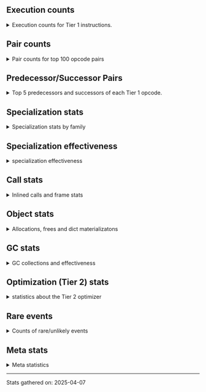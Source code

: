 ## Execution counts

<details>
<summary> Execution counts for Tier 1 instructions. </summary>


The "miss ratio" column shows the percentage of times the instruction
executed that it deoptimized. When this happens, the base unspecialized
instruction is not counted.

<table>
<thead>
<tr>
<th align="left">Name</th>
<th align="right">Base Count</th>
<th align="right">Head Count</th>
<th align="right">Change</th>
</tr>
</thead>
<tbody>
<tr>
<td align="left">LOAD_FAST_BORROW</td>
<td align="right">537,598,860</td>
<td align="right"></td>
<td align="right"></td>
</tr>
<tr>
<td align="left">LOAD_ATTR_INSTANCE_VALUE</td>
<td align="right">242,510,600</td>
<td align="right"></td>
<td align="right"></td>
</tr>
<tr>
<td align="left">TO_BOOL_BOOL</td>
<td align="right">206,158,860</td>
<td align="right"></td>
<td align="right"></td>
</tr>
<tr>
<td align="left">POP_JUMP_IF_FALSE</td>
<td align="right">156,132,960</td>
<td align="right"></td>
<td align="right"></td>
</tr>
<tr>
<td align="left">LOAD_ATTR_METHOD_WITH_VALUES</td>
<td align="right">116,595,120</td>
<td align="right"></td>
<td align="right"></td>
</tr>
<tr>
<td align="left">CALL_PY_EXACT_ARGS</td>
<td align="right">115,718,640</td>
<td align="right"></td>
<td align="right"></td>
</tr>
<tr>
<td align="left">RETURN_VALUE</td>
<td align="right">115,533,240</td>
<td align="right"></td>
<td align="right"></td>
</tr>
<tr>
<td align="left">RESUME_CHECK</td>
<td align="right">115,527,000</td>
<td align="right"></td>
<td align="right"></td>
</tr>
<tr>
<td align="left">STORE_FAST</td>
<td align="right">100,188,120</td>
<td align="right"></td>
<td align="right"></td>
</tr>
<tr>
<td align="left">STORE_ATTR_INSTANCE_VALUE</td>
<td align="right">89,421,160</td>
<td align="right"></td>
<td align="right"></td>
</tr>
<tr>
<td align="left">LOAD_GLOBAL_MODULE</td>
<td align="right">89,192,640</td>
<td align="right"></td>
<td align="right"></td>
</tr>
<tr>
<td align="left">COPY</td>
<td align="right">89,170,440</td>
<td align="right"></td>
<td align="right"></td>
</tr>
<tr>
<td align="left">POP_TOP</td>
<td align="right">64,505,340</td>
<td align="right"></td>
<td align="right"></td>
</tr>
<tr>
<td align="left">LOAD_CONST_IMMORTAL</td>
<td align="right">53,359,320</td>
<td align="right"></td>
<td align="right"></td>
</tr>
<tr>
<td align="left">POP_JUMP_IF_NOT_NONE</td>
<td align="right">46,132,380</td>
<td align="right"></td>
<td align="right"></td>
</tr>
<tr>
<td align="left">POP_JUMP_IF_TRUE</td>
<td align="right">41,388,300</td>
<td align="right"></td>
<td align="right"></td>
</tr>
<tr>
<td align="left">POP_JUMP_IF_NONE</td>
<td align="right">33,691,440</td>
<td align="right"></td>
<td align="right"></td>
</tr>
<tr>
<td align="left">LOAD_FAST_BORROW_LOAD_FAST_BORROW</td>
<td align="right">30,705,120</td>
<td align="right"></td>
<td align="right"></td>
</tr>
<tr>
<td align="left">UNARY_NOT</td>
<td align="right">29,837,160</td>
<td align="right"></td>
<td align="right"></td>
</tr>
<tr>
<td align="left">LOAD_SMALL_INT</td>
<td align="right">29,393,400</td>
<td align="right"></td>
<td align="right"></td>
</tr>
<tr>
<td align="left">JUMP_BACKWARD_NO_JIT</td>
<td align="right">27,914,700</td>
<td align="right"></td>
<td align="right"></td>
</tr>
<tr>
<td align="left">COMPARE_OP_INT</td>
<td align="right">21,199,500</td>
<td align="right"></td>
<td align="right"></td>
</tr>
<tr>
<td align="left">LOAD_FAST</td>
<td align="right">18,301,800</td>
<td align="right"></td>
<td align="right"></td>
</tr>
<tr>
<td align="left">LOAD_GLOBAL_BUILTIN</td>
<td align="right">15,789,900</td>
<td align="right"></td>
<td align="right"></td>
</tr>
<tr>
<td align="left">CALL_ISINSTANCE</td>
<td align="right">15,789,600</td>
<td align="right"></td>
<td align="right"></td>
</tr>
<tr>
<td align="left">BINARY_OP_ADD_INT</td>
<td align="right">14,510,160</td>
<td align="right"></td>
<td align="right"></td>
</tr>
<tr>
<td align="left">SWAP</td>
<td align="right">13,645,920</td>
<td align="right"></td>
<td align="right"></td>
</tr>
<tr>
<td align="left">BINARY_OP_SUBSCR_LIST_INT</td>
<td align="right">10,210,800</td>
<td align="right"></td>
<td align="right"></td>
</tr>
<tr>
<td align="left">JUMP_FORWARD</td>
<td align="right">6,417,900</td>
<td align="right"></td>
<td align="right"></td>
</tr>
<tr>
<td align="left">BINARY_OP_SUBTRACT_INT</td>
<td align="right">4,633,920</td>
<td align="right"></td>
<td align="right"></td>
</tr>
<tr>
<td align="left">BINARY_OP_EXTEND</td>
<td align="right">3,597,840</td>
<td align="right"></td>
<td align="right"></td>
</tr>
<tr>
<td align="left">FOR_ITER_RANGE</td>
<td align="right">2,793,180</td>
<td align="right"></td>
<td align="right"></td>
</tr>
<tr>
<td align="left">NOP</td>
<td align="right">2,788,620</td>
<td align="right"></td>
<td align="right"></td>
</tr>
<tr>
<td align="left">BINARY_OP</td>
<td align="right">2,402,360</td>
<td align="right"></td>
<td align="right"></td>
</tr>
<tr>
<td align="left">STORE_SUBSCR_LIST_INT</td>
<td align="right">2,235,360</td>
<td align="right"></td>
<td align="right"></td>
</tr>
<tr>
<td align="left">LOAD_CONST_MORTAL</td>
<td align="right">1,200,360</td>
<td align="right"></td>
<td align="right"></td>
</tr>
<tr>
<td align="left">POP_ITER</td>
<td align="right">558,840</td>
<td align="right"></td>
<td align="right"></td>
</tr>
<tr>
<td align="left">GET_ITER</td>
<td align="right">558,780</td>
<td align="right"></td>
<td align="right"></td>
</tr>
<tr>
<td align="left">EXIT_INIT_CHECK</td>
<td align="right">6,240</td>
<td align="right"></td>
<td align="right"></td>
</tr>
<tr>
<td align="left">CALL_ALLOC_AND_ENTER_INIT</td>
<td align="right">6,240</td>
<td align="right"></td>
<td align="right"></td>
</tr>
<tr>
<td align="left">BUILD_LIST</td>
<td align="right">1,920</td>
<td align="right"></td>
<td align="right"></td>
</tr>
<tr>
<td align="left">LOAD_ATTR_CLASS</td>
<td align="right">1,440</td>
<td align="right"></td>
<td align="right"></td>
</tr>
<tr>
<td align="left">EXTENDED_ARG</td>
<td align="right">720</td>
<td align="right"></td>
<td align="right"></td>
</tr>
<tr>
<td align="left">PUSH_NULL</td>
<td align="right">660</td>
<td align="right"></td>
<td align="right"></td>
</tr>
<tr>
<td align="left">CALL_NON_PY_GENERAL</td>
<td align="right">540</td>
<td align="right"></td>
<td align="right"></td>
</tr>
<tr>
<td align="left">CALL_BUILTIN_CLASS</td>
<td align="right">300</td>
<td align="right"></td>
<td align="right"></td>
</tr>
<tr>
<td align="left">LOAD_ATTR</td>
<td align="right">280</td>
<td align="right"></td>
<td align="right"></td>
</tr>
<tr>
<td align="left">CALL</td>
<td align="right">260</td>
<td align="right"></td>
<td align="right"></td>
</tr>
<tr>
<td align="left">INTERPRETER_EXIT</td>
<td align="right">240</td>
<td align="right"></td>
<td align="right"></td>
</tr>
<tr>
<td align="left">LOAD_ATTR_MODULE</td>
<td align="right">180</td>
<td align="right"></td>
<td align="right"></td>
</tr>
<tr>
<td align="left">BUILD_TUPLE</td>
<td align="right">120</td>
<td align="right"></td>
<td align="right"></td>
</tr>
<tr>
<td align="left">LOAD_ATTR_METHOD_NO_DICT</td>
<td align="right">120</td>
<td align="right"></td>
<td align="right"></td>
</tr>
<tr>
<td align="left">TO_BOOL</td>
<td align="right">100</td>
<td align="right"></td>
<td align="right"></td>
</tr>
<tr>
<td align="left">LOAD_GLOBAL</td>
<td align="right">100</td>
<td align="right"></td>
<td align="right"></td>
</tr>
<tr>
<td align="left">CALL_FUNCTION_EX</td>
<td align="right">60</td>
<td align="right"></td>
<td align="right"></td>
</tr>
<tr>
<td align="left">MAKE_FUNCTION</td>
<td align="right">60</td>
<td align="right"></td>
<td align="right"></td>
</tr>
<tr>
<td align="left">COPY_FREE_VARS</td>
<td align="right">60</td>
<td align="right"></td>
<td align="right"></td>
</tr>
<tr>
<td align="left">FOR_ITER</td>
<td align="right">60</td>
<td align="right"></td>
<td align="right"></td>
</tr>
<tr>
<td align="left">IS_OP</td>
<td align="right">60</td>
<td align="right"></td>
<td align="right"></td>
</tr>
<tr>
<td align="left">LOAD_DEREF</td>
<td align="right">60</td>
<td align="right"></td>
<td align="right"></td>
</tr>
<tr>
<td align="left">LOAD_FAST_LOAD_FAST</td>
<td align="right">60</td>
<td align="right"></td>
<td align="right"></td>
</tr>
<tr>
<td align="left">MAKE_CELL</td>
<td align="right">60</td>
<td align="right"></td>
<td align="right"></td>
</tr>
<tr>
<td align="left">SET_FUNCTION_ATTRIBUTE</td>
<td align="right">60</td>
<td align="right"></td>
<td align="right"></td>
</tr>
<tr>
<td align="left">STORE_DEREF</td>
<td align="right">60</td>
<td align="right"></td>
<td align="right"></td>
</tr>
<tr>
<td align="left">STORE_FAST_STORE_FAST</td>
<td align="right">60</td>
<td align="right"></td>
<td align="right"></td>
</tr>
<tr>
<td align="left">BINARY_OP_SUBSCR_TUPLE_INT</td>
<td align="right">60</td>
<td align="right"></td>
<td align="right"></td>
</tr>
<tr>
<td align="left">BINARY_OP_SUBTRACT_FLOAT</td>
<td align="right">60</td>
<td align="right"></td>
<td align="right"></td>
</tr>
<tr>
<td align="left">CALL_METHOD_DESCRIPTOR_NOARGS</td>
<td align="right">60</td>
<td align="right"></td>
<td align="right"></td>
</tr>
<tr>
<td align="left">CALL_METHOD_DESCRIPTOR_O</td>
<td align="right">60</td>
<td align="right"></td>
<td align="right"></td>
</tr>
<tr>
<td align="left">CALL_PY_GENERAL</td>
<td align="right">60</td>
<td align="right"></td>
<td align="right"></td>
</tr>
<tr>
<td align="left">UNPACK_SEQUENCE_TWO_TUPLE</td>
<td align="right">60</td>
<td align="right"></td>
<td align="right"></td>
</tr>
<tr>
<td align="left">COMPARE_OP</td>
<td align="right">20</td>
<td align="right"></td>
<td align="right"></td>
</tr>
<tr>
<td align="left">UNPACK_SEQUENCE</td>
<td align="right">20</td>
<td align="right"></td>
<td align="right"></td>
</tr>
</tbody>
</table>


</details>

## Pair counts

<details>
<summary> Pair counts for top 100 opcode pairs </summary>


Pairs of specialized operations that deoptimize and are then followed by
the corresponding unspecialized instruction are not counted as pairs.

Not included in comparative output.


</details>

## Predecessor/Successor Pairs

<details>
<summary> Top 5 predecessors and successors of each Tier 1 opcode. </summary>


This does not include the unspecialized instructions that occur after a
specialized instruction deoptimizes.

Not included in comparative output.


</details>

## Specialization stats

<details>
<summary> Specialization stats by family </summary>


</details>

## Specialization effectiveness

<details>
<summary> specialization effectiveness </summary>


All entries are execution counts. Should add up to the total number of
Tier 1 instructions executed.

<table>
<thead>
<tr>
<th align="left">Instructions</th>
<th align="right">Base Count</th>
<th align="right">Base Ratio</th>
<th align="right">Head Count</th>
<th align="right">Head Ratio</th>
<th align="right">Change</th>
</tr>
</thead>
<tbody>
<tr>
<td align="left">
Basic
<details>
<summary>ⓘ</summary>

Instructions that are not and cannot be specialized, e.g. `LOAD_FAST`.
</details>
</td>
<td align="right">1,316,559,120</td>
<td align="right">53.4%</td>
<td align="right">0</td>
<td align="right"></td>
<td align="right">-100.0%</td>
</tr>
<tr>
<td align="left">
Not specialized
<details>
<summary>ⓘ</summary>

Instructions that could be specialized but aren't, e.g. `LOAD_ATTR`, `BINARY_SLICE`.
</details>
</td>
<td align="right">2,403,200</td>
<td align="right">0.1%</td>
<td align="right">0</td>
<td align="right"></td>
<td align="right">-100.0%</td>
</tr>
<tr>
<td align="left">
Specialized hits
<details>
<summary>ⓘ</summary>

Specialized instructions, e.g. `LOAD_ATTR_MODULE` that complete.
</details>
</td>
<td align="right">973,932,540</td>
<td align="right">39.5%</td>
<td align="right">0</td>
<td align="right"></td>
<td align="right">-100.0%</td>
</tr>
<tr>
<td align="left">
Specialized misses
<details>
<summary>ⓘ</summary>

Specialized instructions, e.g. `LOAD_ATTR_MODULE` that deopt.
</details>
</td>
<td align="right">174,435,300</td>
<td align="right">7.1%</td>
<td align="right">0</td>
<td align="right"></td>
<td align="right">-100.0%</td>
</tr>
</tbody>
</table>

### Deferred by instruction

<details>
<summary> Breakdown of deferred (not specialized) instruction counts by family </summary>

<table>
<thead>
<tr>
<th align="left">Name</th>
<th align="right">Base Count</th>
<th align="right">Base Ratio</th>
<th align="right">Head Count</th>
<th align="right">Head Ratio</th>
<th align="right">Change</th>
</tr>
</thead>
<tbody>
<tr>
<td align="left">CALL</td>
<td align="right">10,308,480</td>
<td align="right">81.1%</td>
<td align="right"></td>
<td align="right"></td>
<td align="right"></td>
</tr>
<tr>
<td align="left">BINARY_OP</td>
<td align="right">2,401,680</td>
<td align="right">18.9%</td>
<td align="right"></td>
<td align="right"></td>
<td align="right"></td>
</tr>
<tr>
<td align="left">TO_BOOL</td>
<td align="right">60</td>
<td align="right">0.0%</td>
<td align="right"></td>
<td align="right"></td>
<td align="right"></td>
</tr>
<tr>
<td align="left">FOR_ITER</td>
<td align="right">60</td>
<td align="right">0.0%</td>
<td align="right"></td>
<td align="right"></td>
<td align="right"></td>
</tr>
<tr>
<td align="left">LOAD_ATTR</td>
<td align="right">60</td>
<td align="right">0.0%</td>
<td align="right"></td>
<td align="right"></td>
<td align="right"></td>
</tr>
<tr>
<td align="left">BINARY_SLICE</td>
<td align="right">0</td>
<td align="right">0.0%</td>
<td align="right"></td>
<td align="right"></td>
<td align="right"></td>
</tr>
<tr>
<td align="left">STORE_SLICE</td>
<td align="right">0</td>
<td align="right">0.0%</td>
<td align="right"></td>
<td align="right"></td>
<td align="right"></td>
</tr>
<tr>
<td align="left">CACHE</td>
<td align="right">0</td>
<td align="right">0.0%</td>
<td align="right"></td>
<td align="right"></td>
<td align="right"></td>
</tr>
<tr>
<td align="left">CALL_FUNCTION_EX</td>
<td align="right">0</td>
<td align="right">0.0%</td>
<td align="right"></td>
<td align="right"></td>
<td align="right"></td>
</tr>
<tr>
<td align="left">EXIT_INIT_CHECK</td>
<td align="right">0</td>
<td align="right">0.0%</td>
<td align="right"></td>
<td align="right"></td>
<td align="right"></td>
</tr>
</tbody>
</table>


</details>

### Misses by instruction

<details>
<summary> Breakdown of misses (specialized deopts) instruction counts by family </summary>

<table>
<thead>
<tr>
<th align="left">Name</th>
<th align="right">Base Count</th>
<th align="right">Base Ratio</th>
<th align="right">Head Count</th>
<th align="right">Head Ratio</th>
<th align="right">Change</th>
</tr>
</thead>
<tbody>
<tr>
<td align="left">LOAD_ATTR_INSTANCE_VALUE</td>
<td align="right">93,883,740</td>
<td align="right">53.8%</td>
<td align="right"></td>
<td align="right"></td>
<td align="right"></td>
</tr>
<tr>
<td align="left">LOAD_ATTR_METHOD_WITH_VALUES</td>
<td align="right">57,055,540</td>
<td align="right">32.7%</td>
<td align="right"></td>
<td align="right"></td>
<td align="right"></td>
</tr>
<tr>
<td align="left">STORE_ATTR_INSTANCE_VALUE</td>
<td align="right">12,989,300</td>
<td align="right">7.4%</td>
<td align="right"></td>
<td align="right"></td>
<td align="right"></td>
</tr>
<tr>
<td align="left">CALL_PY_EXACT_ARGS</td>
<td align="right">10,506,720</td>
<td align="right">6.0%</td>
<td align="right"></td>
<td align="right"></td>
<td align="right"></td>
</tr>
<tr>
<td align="left">CACHE</td>
<td align="right">0</td>
<td align="right">0.0%</td>
<td align="right"></td>
<td align="right"></td>
<td align="right"></td>
</tr>
<tr>
<td align="left">CALL_FUNCTION_EX</td>
<td align="right">0</td>
<td align="right">0.0%</td>
<td align="right"></td>
<td align="right"></td>
<td align="right"></td>
</tr>
<tr>
<td align="left">EXIT_INIT_CHECK</td>
<td align="right">0</td>
<td align="right">0.0%</td>
<td align="right"></td>
<td align="right"></td>
<td align="right"></td>
</tr>
<tr>
<td align="left">GET_ITER</td>
<td align="right">0</td>
<td align="right">0.0%</td>
<td align="right"></td>
<td align="right"></td>
<td align="right"></td>
</tr>
<tr>
<td align="left">INTERPRETER_EXIT</td>
<td align="right">0</td>
<td align="right">0.0%</td>
<td align="right"></td>
<td align="right"></td>
<td align="right"></td>
</tr>
<tr>
<td align="left">MAKE_FUNCTION</td>
<td align="right">0</td>
<td align="right">0.0%</td>
<td align="right"></td>
<td align="right"></td>
<td align="right"></td>
</tr>
</tbody>
</table>


</details>


</details>

## Call stats

<details>
<summary> Inlined calls and frame stats </summary>


This shows what fraction of calls to Python functions are inlined (i.e.
not having a call at the C level) and for those that are not, where the
call comes from.  The various categories overlap.

Also includes the count of frame objects created.

<table>
<thead>
<tr>
<th align="left"></th>
<th align="right">Base Count</th>
<th align="right">Base Ratio</th>
<th align="right">Head Count</th>
<th align="right">Head Ratio</th>
<th align="right">Change</th>
</tr>
</thead>
<tbody>
<tr>
<td align="left">Calls to PyEval_EvalDefault</td>
<td align="right">300</td>
<td align="right">0.0%</td>
<td align="right"></td>
<td align="right"></td>
<td align="right"></td>
</tr>
<tr>
<td align="left">Calls to Python functions inlined</td>
<td align="right">115,526,700</td>
<td align="right">100.0%</td>
<td align="right"></td>
<td align="right"></td>
<td align="right"></td>
</tr>
<tr>
<td align="left">Calls via PyEval_EvalFrame (total)</td>
<td align="right">300</td>
<td align="right">0.0%</td>
<td align="right"></td>
<td align="right"></td>
<td align="right"></td>
</tr>
<tr>
<td align="left">Calls via PyEval_EvalFrame (vector)</td>
<td align="right">300</td>
<td align="right">0.0%</td>
<td align="right"></td>
<td align="right"></td>
<td align="right"></td>
</tr>
<tr>
<td align="left">Calls via PyEval_EvalFrame (generator)</td>
<td align="right">0</td>
<td align="right">0.0%</td>
<td align="right"></td>
<td align="right"></td>
<td align="right"></td>
</tr>
<tr>
<td align="left">Calls via PyEval_EvalFrame (legacy)</td>
<td align="right">0</td>
<td align="right">0.0%</td>
<td align="right"></td>
<td align="right"></td>
<td align="right"></td>
</tr>
<tr>
<td align="left">Calls via PyEval_EvalFrame (function vectorcall)</td>
<td align="right">300</td>
<td align="right">0.0%</td>
<td align="right"></td>
<td align="right"></td>
<td align="right"></td>
</tr>
<tr>
<td align="left">Calls via PyEval_EvalFrame (build class)</td>
<td align="right">0</td>
<td align="right">0.0%</td>
<td align="right"></td>
<td align="right"></td>
<td align="right"></td>
</tr>
<tr>
<td align="left">Calls via PyEval_EvalFrame (slot)</td>
<td align="right">0</td>
<td align="right">0.0%</td>
<td align="right"></td>
<td align="right"></td>
<td align="right"></td>
</tr>
<tr>
<td align="left">Calls via PyEval_EvalFrame (function ex)</td>
<td align="right">0</td>
<td align="right">0.0%</td>
<td align="right"></td>
<td align="right"></td>
<td align="right"></td>
</tr>
<tr>
<td align="left">Calls via PyEval_EvalFrame (api)</td>
<td align="right">0</td>
<td align="right">0.0%</td>
<td align="right"></td>
<td align="right"></td>
<td align="right"></td>
</tr>
<tr>
<td align="left">Calls via PyEval_EvalFrame (method)</td>
<td align="right">0</td>
<td align="right">0.0%</td>
<td align="right"></td>
<td align="right"></td>
<td align="right"></td>
</tr>
<tr>
<td align="left">Frame objects created</td>
<td align="right">0</td>
<td align="right">0.0%</td>
<td align="right"></td>
<td align="right"></td>
<td align="right"></td>
</tr>
<tr>
<td align="left">Frames pushed</td>
<td align="right">115,533,240</td>
<td align="right">100.0%</td>
<td align="right"></td>
<td align="right"></td>
<td align="right"></td>
</tr>
</tbody>
</table>


</details>

## Object stats

<details>
<summary> Allocations, frees and dict materializatons </summary>


Below, "allocations" means "allocations that are not from a freelist".
Total allocations = "Allocations from freelist" + "Allocations".

"Inline values" is the number of values arrays inlined into objects.

The cache hit/miss numbers are for the MRO cache, split into dunder and
other names.

<table>
<thead>
<tr>
<th align="left"></th>
<th align="right">Base Count</th>
<th align="right">Base Ratio</th>
<th align="right">Head Count</th>
<th align="right">Head Ratio</th>
<th align="right">Change</th>
</tr>
</thead>
<tbody>
<tr>
<td align="left">Allocations from freelist</td>
<td align="right">13,601,620</td>
<td align="right">96.0%</td>
<td align="right"></td>
<td align="right"></td>
<td align="right"></td>
</tr>
<tr>
<td align="left">Frees to freelist</td>
<td align="right">13,601,380</td>
<td align="right"></td>
<td align="right"></td>
<td align="right"></td>
<td align="right"></td>
</tr>
<tr>
<td align="left">Allocations</td>
<td align="right">571,340</td>
<td align="right">4.0%</td>
<td align="right"></td>
<td align="right"></td>
<td align="right"></td>
</tr>
<tr>
<td align="left">Allocations to 512 bytes</td>
<td align="right">571,340</td>
<td align="right">4.0%</td>
<td align="right"></td>
<td align="right"></td>
<td align="right"></td>
</tr>
<tr>
<td align="left">Allocations to 4 kbytes</td>
<td align="right">0</td>
<td align="right">0.0%</td>
<td align="right"></td>
<td align="right"></td>
<td align="right"></td>
</tr>
<tr>
<td align="left">Allocations over 4 kbytes</td>
<td align="right">0</td>
<td align="right">0.0%</td>
<td align="right"></td>
<td align="right"></td>
<td align="right"></td>
</tr>
<tr>
<td align="left">Frees</td>
<td align="right">562,512</td>
<td align="right"></td>
<td align="right"></td>
<td align="right"></td>
<td align="right"></td>
</tr>
<tr>
<td align="left">Inline values</td>
<td align="right">6,240</td>
<td align="right"></td>
<td align="right"></td>
<td align="right"></td>
<td align="right"></td>
</tr>
<tr>
<td align="left">Interpreter mortal increfs</td>
<td align="right">371,993,260</td>
<td align="right">51.7%</td>
<td align="right"></td>
<td align="right"></td>
<td align="right"></td>
</tr>
<tr>
<td align="left">Interpreter mortal decrefs</td>
<td align="right">465,762,900</td>
<td align="right">69.9%</td>
<td align="right"></td>
<td align="right"></td>
<td align="right"></td>
</tr>
<tr>
<td align="left">Mortal increfs</td>
<td align="right">96,708,567</td>
<td align="right">13.4%</td>
<td align="right"></td>
<td align="right"></td>
<td align="right"></td>
</tr>
<tr>
<td align="left">Mortal decrefs</td>
<td align="right">17,092,319</td>
<td align="right">2.6%</td>
<td align="right"></td>
<td align="right"></td>
<td align="right"></td>
</tr>
<tr>
<td align="left">Interpreter immortal increfs</td>
<td align="right">55,207,120</td>
<td align="right">7.7%</td>
<td align="right"></td>
<td align="right"></td>
<td align="right"></td>
</tr>
<tr>
<td align="left">Interpreter immortal decrefs</td>
<td align="right">56,026,500</td>
<td align="right">8.4%</td>
<td align="right"></td>
<td align="right"></td>
<td align="right"></td>
</tr>
<tr>
<td align="left">Immortal increfs</td>
<td align="right">196,222,867</td>
<td align="right">27.2%</td>
<td align="right"></td>
<td align="right"></td>
<td align="right"></td>
</tr>
<tr>
<td align="left">Immortal decrefs</td>
<td align="right">127,180,455</td>
<td align="right">19.1%</td>
<td align="right"></td>
<td align="right"></td>
<td align="right"></td>
</tr>
<tr>
<td align="left">Materialize dict (on request)</td>
<td align="right">0</td>
<td align="right">0.0%</td>
<td align="right"></td>
<td align="right"></td>
<td align="right"></td>
</tr>
<tr>
<td align="left">Materialize dict (new key)</td>
<td align="right">0</td>
<td align="right">0.0%</td>
<td align="right"></td>
<td align="right"></td>
<td align="right"></td>
</tr>
<tr>
<td align="left">Materialize dict (too big)</td>
<td align="right">0</td>
<td align="right">0.0%</td>
<td align="right"></td>
<td align="right"></td>
<td align="right"></td>
</tr>
<tr>
<td align="left">Materialize dict (str subclass)</td>
<td align="right">0</td>
<td align="right">0.0%</td>
<td align="right"></td>
<td align="right"></td>
<td align="right"></td>
</tr>
<tr>
<td align="left">Method cache hits</td>
<td align="right">163,879,093</td>
<td align="right"></td>
<td align="right"></td>
<td align="right"></td>
<td align="right"></td>
</tr>
<tr>
<td align="left">Method cache misses</td>
<td align="right">49,707</td>
<td align="right"></td>
<td align="right"></td>
<td align="right"></td>
<td align="right"></td>
</tr>
<tr>
<td align="left">Method cache collisions</td>
<td align="right">49,698</td>
<td align="right"></td>
<td align="right"></td>
<td align="right"></td>
<td align="right"></td>
</tr>
<tr>
<td align="left">Method cache dunder hits</td>
<td align="right">0</td>
<td align="right"></td>
<td align="right"></td>
<td align="right"></td>
<td align="right"></td>
</tr>
<tr>
<td align="left">Method cache dunder misses</td>
<td align="right">0</td>
<td align="right"></td>
<td align="right"></td>
<td align="right"></td>
<td align="right"></td>
</tr>
</tbody>
</table>


</details>

## GC stats

<details>
<summary> GC collections and effectiveness </summary>


Collected/visits gives some measure of efficiency.

<table>
<thead>
<tr>
<th align="right">Generation</th>
<th align="right">Base Collections</th>
<th align="right">Base Objects collected</th>
<th align="right">Base Object visits</th>
<th align="right">Base Reachable from roots</th>
<th align="right">Base Not reachable from roots</th>
<th align="right">Head Collections</th>
<th align="right">Head Objects collected</th>
<th align="right">Head Object visits</th>
<th align="right">Head Reachable from roots</th>
<th align="right">Head Not reachable from roots</th>
</tr>
</thead>
<tbody>
<tr>
<td align="right">0</td>
<td align="right">0</td>
<td align="right">0</td>
<td align="right">0</td>
<td align="right">0</td>
<td align="right">0</td>
<td align="right"></td>
<td align="right"></td>
<td align="right"></td>
<td align="right"></td>
<td align="right"></td>
</tr>
<tr>
<td align="right">1</td>
<td align="right">0</td>
<td align="right">0</td>
<td align="right">0</td>
<td align="right">0</td>
<td align="right">0</td>
<td align="right"></td>
<td align="right"></td>
<td align="right"></td>
<td align="right"></td>
<td align="right"></td>
</tr>
<tr>
<td align="right">2</td>
<td align="right">0</td>
<td align="right">0</td>
<td align="right">0</td>
<td align="right">0</td>
<td align="right">0</td>
<td align="right"></td>
<td align="right"></td>
<td align="right"></td>
<td align="right"></td>
<td align="right"></td>
</tr>
</tbody>
</table>


</details>

## Optimization (Tier 2) stats

<details>
<summary> statistics about the Tier 2 optimizer </summary>


</details>

## Rare events

<details>
<summary> Counts of rare/unlikely events </summary>

<table>
<thead>
<tr>
<th align="left">Event</th>
<th align="right">Base Count</th>
<th align="right">Head Count</th>
<th align="right">Change</th>
</tr>
</thead>
<tbody>
<tr>
<td align="left">
set class
<details>
<summary>ⓘ</summary>

Setting an object's class, `obj.__class__ = ...`
</details>
</td>
<td align="right">0</td>
<td align="right"></td>
<td align="right"></td>
</tr>
<tr>
<td align="left">
set bases
<details>
<summary>ⓘ</summary>

Setting the bases of a class, `cls.__bases__ = ...`
</details>
</td>
<td align="right">0</td>
<td align="right"></td>
<td align="right"></td>
</tr>
<tr>
<td align="left">
set eval frame func
<details>
<summary>ⓘ</summary>

Setting the PEP 523 frame eval function `_PyInterpreterState_SetFrameEvalFunc()`
</details>
</td>
<td align="right">0</td>
<td align="right"></td>
<td align="right"></td>
</tr>
<tr>
<td align="left">
builtin dict
<details>
<summary>ⓘ</summary>

Modifying the builtins, `__builtins__.__dict__[var] = ...`
</details>
</td>
<td align="right">0</td>
<td align="right"></td>
<td align="right"></td>
</tr>
<tr>
<td align="left">
func modification
<details>
<summary>ⓘ</summary>

Modifying a function, e.g. `func.__defaults__ = ...`, etc.
</details>
</td>
<td align="right">0</td>
<td align="right"></td>
<td align="right"></td>
</tr>
<tr>
<td align="left">
watched dict modification
<details>
<summary>ⓘ</summary>

A watched dict has been modified
</details>
</td>
<td align="right">0</td>
<td align="right"></td>
<td align="right"></td>
</tr>
<tr>
<td align="left">
watched globals modification
<details>
<summary>ⓘ</summary>

A watched `globals()` dict has been modified
</details>
</td>
<td align="right">0</td>
<td align="right"></td>
<td align="right"></td>
</tr>
</tbody>
</table>


</details>

## Meta stats

<details>
<summary> Meta statistics </summary>

<table>
<thead>
<tr>
<th align="left"></th>
<th align="right">Base Count</th>
<th align="right">Head Count</th>
<th align="right">Change</th>
</tr>
</thead>
<tbody>
<tr>
<td align="left">Number of data files</td>
<td align="right">20</td>
<td align="right">0</td>
<td align="right">-100.0%</td>
</tr>
</tbody>
</table>


</details>

---
Stats gathered on: 2025-04-07
